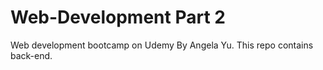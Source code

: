 # Web-Development Part 2

Web development bootcamp on Udemy By Angela Yu.
This repo contains back-end.
